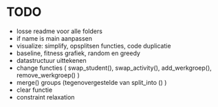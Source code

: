 # TODO
- losse readme voor alle folders
- if name is main aanpassen
- visualize: simplify, opsplitsen functies, code duplicatie
- baseline, fitness grafiek, random en greedy
- datastructuur uittekenen
- change functies ( swap_student(), swap_activity(), add_werkgroep(), remove_werkgroep() )
- merge() groups (tegenovergestelde van split_into () )
- clear functie
- constraint relaxation